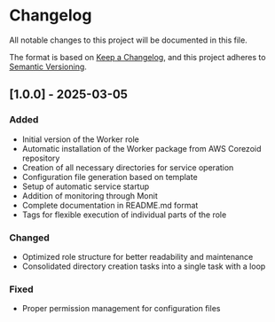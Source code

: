 # Changelog

All notable changes to this project will be documented in this file.

The format is based on [Keep a Changelog](https://keepachangelog.com/en/1.0.0/),
and this project adheres to [Semantic Versioning](https://semver.org/spec/v2.0.0.html).

## [1.0.0] - 2025-03-05

### Added
- Initial version of the Worker role
- Automatic installation of the Worker package from AWS Corezoid repository
- Creation of all necessary directories for service operation
- Configuration file generation based on template
- Setup of automatic service startup
- Addition of monitoring through Monit
- Complete documentation in README.md format
- Tags for flexible execution of individual parts of the role

### Changed
- Optimized role structure for better readability and maintenance
- Consolidated directory creation tasks into a single task with a loop

### Fixed
- Proper permission management for configuration files